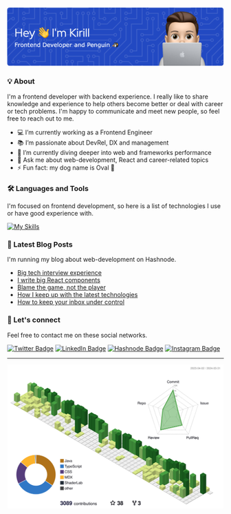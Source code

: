 ![Header](./assets/header-image.png)

### 💡‍ About

I'm a frontend developer with backend experience. I really like to share knowledge and experience to help others become better or deal with career or tech problems. I'm happy to communicate and meet new people, so feel free to reach out to me.

- 💻 I’m currently working as a Frontend Engineer
- 📚 I’m passionate about DevRel, DX and management
- 🌱 I’m currently diving deeper into web and frameworks performance
- 💬 Ask me about web-development, React and career-related topics
- ⚡ Fun fact: my dog name is Oval 🐶

### 🛠️ Languages and Tools

I'm focused on frontend development, so here is a list of technologies I use or have good experience with.

[![My Skills](https://skillicons.dev/icons?i=js,ts,html,css,tailwind,styledcomponents,materialui,react,redux,remix,nextjs,vercel,graphql,apollo,firebase,planetscale,bash,git,github,webpack,vite,rollupjs&perline=10)](https://skillicons.dev)

### 📘 Latest Blog Posts

I'm running my blog about web-development on Hashnode.

<!-- BLOG-POST-LIST:START -->
- [Big tech interview experience](https://kkurko.hashnode.dev/big-tech-interview-experience)
- [I write big React components](https://kkurko.hashnode.dev/i-write-big-react-components)
- [Blame the game, not the player](https://kkurko.hashnode.dev/blame-the-game-not-the-player)
- [How I keep up with the latest technologies](https://kkurko.hashnode.dev/how-i-keep-up-with-the-latest-technologies)
- [How to keep your inbox under control](https://kkurko.hashnode.dev/how-to-keep-your-inbox-under-control)
<!-- BLOG-POST-LIST:END -->

### 💬 Let's connect

Feel free to contact me on these social networks.

[![Twitter Badge](https://img.shields.io/badge/Twitter-1DA1F2?style=for-the-badge&logo=twitter&logoColor=white)](https://twitter.com/kirillkurko)
[![LinkedIn Badge](https://img.shields.io/badge/LinkedIn-0077B5?style=for-the-badge&logo=linkedin&logoColor=white)](https://www.linkedin.com/in/kirillkurko/)
[![Hashnode Badge](https://img.shields.io/badge/Hashnode-2962FF?style=for-the-badge&logo=hashnode&logoColor=white)](https://hashnode.com/@kkurko)
[![Instagram Badge](https://img.shields.io/badge/Instagram-E4405F?style=for-the-badge&logo=instagram&logoColor=white)](https://www.instagram.com/aqwergqwec/)

---

![Stats](./profile-3d-contrib/profile-green-animate.svg)
